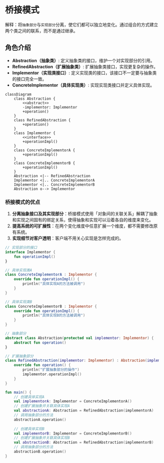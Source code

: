 # 桥接模式

解释：将`抽象部分`与`实现部分`分离，使它们都可以独立地变化。通过组合的方式建立两个类之间的联系，而不是通过继承。

## 角色介绍
- **Abstraction（抽象类）**: 定义抽象类的接口，维护一个对实现部分的引用。
- **RefinedAbstraction（扩展抽象类）**: 扩展抽象类接口，实现更复杂的操作。
- **Implementor（实现类接口）**: 定义实现类的接口，该接口不一定要与抽象类的接口完全一致。
- **ConcreteImplementor（具体实现类）**: 实现实现类接口并定义具体实现。

```mermaid
classDiagram
    class Abstraction {
        <<abstract>>
        -implementor: Implementor
        +operation()
    }
    class RefinedAbstraction {
        +operation()
    }
    class Implementor {
        <<interface>>
        +operationImpl()
    }
    class ConcreteImplementorA {
        +operationImpl()
    }
    class ConcreteImplementorB {
        +operationImpl()
    }
    Abstraction <|-- RefinedAbstraction
    Implementor <|.. ConcreteImplementorA
    Implementor <|.. ConcreteImplementorB
    Abstraction o--> Implementor
```

### 桥接模式的优点
1. **分离抽象接口及其实现部分**：桥接模式使用「对象间的关联关系」解耦了抽象和实现之间固有的绑定关系，使得抽象和实现可以沿着各自的维度来变化。
2. **提高系统的可扩展性**：在两个变化维度中任意扩展一个维度，都不需要修改原有系统。
3. **实现细节对客户透明**：客户端不用关心实现是怎样完成的。

```kotlin
// 实现部分的接口
interface Implementor {
    fun operationImpl()
}

// 具体实现类A
class ConcreteImplementorA : Implementor {
    override fun operationImpl() {
        println("具体实现A的方法被调用")
    }
}

// 具体实现类B
class ConcreteImplementorB : Implementor {
    override fun operationImpl() {
        println("具体实现B的方法被调用")
    }
}

// 抽象部分
abstract class Abstraction(protected val implementor: Implementor) {
    abstract fun operation()
}

// 扩展抽象部分
class RefinedAbstraction(implementor: Implementor) : Abstraction(implementor) {
    override fun operation() {
        println("扩展抽象部分的操作")
        implementor.operationImpl()
    }
}

fun main() {
    // 创建具体实现A
    val implementorA: Implementor = ConcreteImplementorA()
    // 创建扩展抽象并关联具体实现A
    val abstractionA: Abstraction = RefinedAbstraction(implementorA)
    // 调用抽象部分的方法
    abstractionA.operation()
    
    // 创建具体实现B
    val implementorB: Implementor = ConcreteImplementorB()
    // 创建扩展抽象并关联具体实现B
    val abstractionB: Abstraction = RefinedAbstraction(implementorB)
    // 调用抽象部分的方法
    abstractionB.operation()
}
```